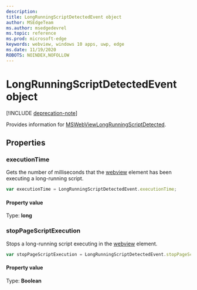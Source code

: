 ```yaml
---
description: 
title: LongRunningScriptDetectedEvent object
author: MSEdgeTeam
ms.author: msedgedevrel
ms.topic: reference
ms.prod: microsoft-edge
keywords: webview, windows 10 apps, uwp, edge
ms.date: 11/19/2020
ROBOTS: NOINDEX,NOFOLLOW
---
```

# LongRunningScriptDetectedEvent object  

[!INCLUDE [deprecation-note](../includes/deprecation-note.md)]  

Provides information for [MSWebViewLongRunningScriptDetected](../webview.md#mswebviewlongrunningscriptdetected).  

## Properties  

### executionTime  

Gets the number of milliseconds that the [webview](../webview.md) element has been executing a long-running script.  

```javascript
var executionTime = LongRunningScriptDetectedEvent.executionTime;
```  

#### Property value  

Type: **long**  

### stopPageScriptExecution  

Stops a long-running script executing in the [webview](../webview.md) element.  

```javascript
var stopPageScriptExecution = LongRunningScriptDetectedEvent.stopPageScriptExecution;
```  

#### Property value  

Type: **Boolean**  
